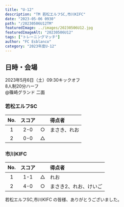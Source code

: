 ```yaml
---
title: "U-12"
description: "TM 若松エルフSC,市川KIFC"
date: "2023-05-06 0930"
path: "/20230506U12TM"
featuredImage: ../images/20230506U12.jpg
featuredImageAlt: "20230506U12"
tags: ["トレーニングマッチ"]
author: "FC Esblanco"
category: "2023年度U-12"
---
```


## 日時・会場

2023年5月6日（土）09:30キックオフ  
8人制20分ハーフ  
@篠崎グランド 二面


### 若松エルフSC

| No.| スコア |   | 得点者  |
|:--:|:------:|:-:|:--------|
| 1  | 2-0 | ○ |まさき、れお|
| 2  | 0-0 | △ ||

### 市川KIFC

| No.| スコア |   | 得点者  |
|:--:|:------:|:-:|:--------|
| 1  | 1-1 | △ |れお|
| 2  | 4-0 | ○ |まさき2、れお、けいご|


若松エルフSC,市川KIFC の皆様、ありがとうございました。